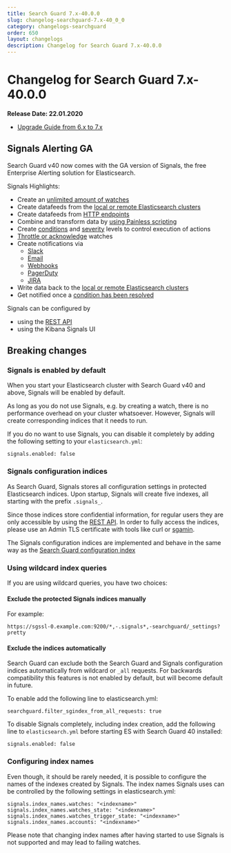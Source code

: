 ```yaml
---
title: Search Guard 7.x-40.0.0
slug: changelog-searchguard-7.x-40_0_0
category: changelogs-searchguard
order: 650
layout: changelogs
description: Changelog for Search Guard 7.x-40.0.0
---
```


<!--- Copyright 2020 floragunn GmbH -->

# Changelog for Search Guard 7.x-40.0.0

**Release Date: 22.01.2020**

* [Upgrade Guide from 6.x to 7.x](../_docs_installation/installation_upgrading_6_7.md)

## Signals Alerting GA

Search Guard v40 now comes with the GA version of Signals, the free Enterprise Alerting solution for Elasticsearch.

Signals Highlights:

* Create an [unlimited amount of watches](elasticsearch-alerting-watches-sample)
* Create datafeeds from the [local or remote Elasticsearch clusters](elasticsearch-alerting-inputs-elasticsearch)
* Create datafeeds from [HTTP endpoints](elasticsearch-alerting-inputs-http)
* Combine and transform data by [using Painless scripting](elasticsearch-alerting-transformations-calculations-overview)
* Create [conditions](elasticsearch-alerting-conditions-overview) and [severity](elasticsearch-alerting-severity) levels to control execution of actions
* [Throttle or acknowledge](elasticsearch-alerting-throttling) watches
* Create notifications via 
  * [Slack](elasticsearch-alerting-actions-slack)
  * [Email](elasticsearch-alerting-actions-email)
  * [Webhooks](elasticsearch-alerting-actions-webhook)
  * [PagerDuty](elasticsearch-alerting-actions-pagerduty)
  * [JIRA](elasticsearch-alerting-actions-jira)
* Write data back to the [local or remote Elasticsearch clusters](elasticsearch-alerting-actions-index)
* Get notified once a [condition has been resolved](elasticsearch-alerting-how-it-works)

Signals can be configured by

* using the [REST API](elasticsearch-alerting-rest-api-overview)
* using the Kibana Signals UI


## Breaking changes

### Signals is enabled by default

When you start your Elasticsearch cluster with Search Guard v40 and above, Signals will be enabled by default.

As long as you do not use Signals, e.g. by creating a watch, there is no performance overhead on your cluster whatsoever. However, Signals will create corresponding indices that it needs to run.

If you do no want to use Signals, you can disable it completely by adding the following  setting to your `elasticsearch.yml`:

```
signals.enabled: false
```

### Signals configuration indices

As Search Guard, Signals stores all configuration settings in protected Elasticsearch   indices.  Upon startup, Signals will create five indexes, all starting with the prefix `.signals_`.

Since those indices store confidential information, for regular users they are only accessible by using the [REST API](elasticsearch-alerting-rest-api-overview). In order to fully access the indices, please use an Admin TLS certificate with tools like curl or [sgamin](sgadmin).

The Signals configuration indices are implemented and behave in the same way as the [Search Guard configuration index](search-guard-index)

### Using wildcard index queries

If you are using wildcard queries, you have two choices:

#### Exclude the protected Signals indices manually

For example:

```
https://sgssl-0.example.com:9200/*,-.signals*,-searchguard/_settings?pretty
```

#### Exclude the indices automatically

Search Guard can exclude both the Search Guard and Signals configuration indices automatically from wildcard or `_all` requests. For backwards compatibility this features is not enabled by default, but will become default in future.

To enable add the following line to elasticsearch.yml:

```
searchguard.filter_sgindex_from_all_requests: true
```

To disable Signals completely, including index creation, add the following line to `elasticsearch.yml` before starting ES with Search Guard 40 installed:

```
signals.enabled: false
```

### Configuring index names

Even though, it should be rarely needed, it is possible to configure the names of the indexes created by Signals. The index names Signals uses can be controlled by the following settings in elasticsearch.yml:

```
signals.index_names.watches: "<indexname>"
signals.index_names.watches_state: "<indexname>"
signals.index_names.watches_trigger_state: "<indexname>"
signals.index_names.accounts: "<indexname>"
```

Please note that changing index names after having started to use Signals is not supported and may lead to failing watches.